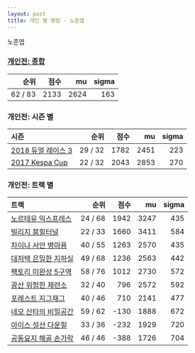 ```yaml
---
layout: post
title: 개인 별 랭킹 - 노준엽
---
```


노준엽

### [개인전: 종합](../singles-full)

| 순위 | 점수 | mu | sigma |
|---:|---:|---:|---:|
| 62 / 83 | 2133 | 2624 | 163 |

### 개인전: 시즌 별

| 시즌 | 순위 | 점수 | mu | sigma |
|:---|---:|---:|---:|---:|
| [2018 듀얼 레이스 3](../s2018_1) | 29 / 32 | 1782 | 2451 | 223 |
| [2017 Kespa Cup](../s2017_2) | 22 / 32 | 2043 | 2853 | 270 |

### 개인전: 트랙 별

| 트랙 | 순위 | 점수 | mu | sigma |
|:---|---:|---:|---:|---:|
| [노르테유 익스프레스](../noex) | 24 / 68 | 1942 | 3247 | 435 |
| [빌리지 붐힐터널](../boomhill) | 22 / 33 | 1660 | 3411 | 584 |
| [차이나 서안 병마용](../byeongma) | 40 / 55 | 1263 | 2570 | 435 |
| [대저택 은밀한 지하실](../jeotaek) | 49 / 68 | 1236 | 2563 | 442 |
| [팩토리 미완성 5구역](../district5) | 58 / 76 | 1012 | 2730 | 572 |
| [광산 위험한 제련소](../jeryeonso) | 32 / 40 | 796 | 2572 | 592 |
| [포레스트 지그재그](../zigzag) | 40 / 46 | 710 | 2141 | 477 |
| [네모 산타의 비밀공간](../santa) | 59 / 62 | -130 | 1888 | 672 |
| [아이스 설산 다운힐](../seolsan) | 33 / 36 | -232 | 1929 | 720 |
| [공동묘지 해골 손가락](../haeson) | 46 / 46 | -388 | 1726 | 704 |
